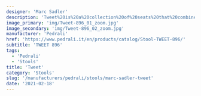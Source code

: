 ```yaml
---
designer: 'Marc Sadler'
description: 'Tweet%20is%20a%20collection%20of%20seats%20that%20combines%20the%20rational%20and%20clean%20design%20of%20the%20body%20with%20a%20wide%20choice%20of%20frames%20and%20finishes%2C%20to%20ensure%20maximum%20adaptability%20in%20contract%20and%20domestic%20environments.%20Stackable%20barstool%20with%20double%20injection%20molded%20polypropylene%20shell%20and%20%D814%20mm%20steel%20tube%20frame.%20Height%20750mm.'
image_primary: 'img/Tweet-896_01_zoom.jpg'
image_secondary: 'img/Tweet-896_02_zoom.jpg'
manufacturer: 'Pedrali'
href: 'https://www.pedrali.it/en/products/catalog/Stool-TWEET-896/'
subtitle: 'TWEET 896'
tags:
  - 'Pedrali'
  - 'Stools'
title: 'Tweet'
category: 'Stools'
slug: '/manufacturers/pedrali/stools/marc-sadler-tweet'
date: '2021-02-18'
---
```

